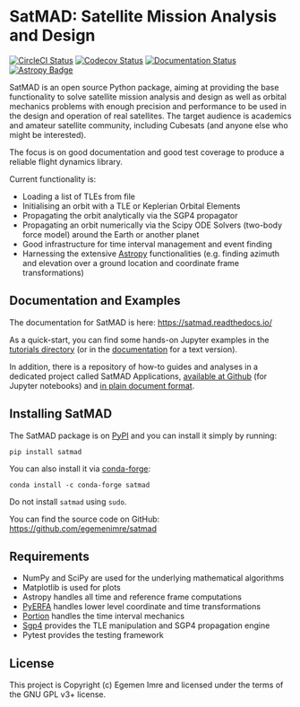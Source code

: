 # SatMAD: Satellite Mission Analysis and Design

[![CircleCI Status](https://img.shields.io/circleci/build/github/egemenimre/satmad/master?logo=circleci&label=CircleCI)](https://circleci.com/gh/egemenimre/satmad)
[![Codecov Status](https://codecov.io/gh/egemenimre/satmad/branch/master/graph/badge.svg)](https://codecov.io/gh/egemenimre/satmad)
[![Documentation Status](https://readthedocs.org/projects/satmad/badge/?version=latest)](https://satmad.readthedocs.io/en/latest/?badge=latest)
[![Astropy Badge](http://img.shields.io/badge/powered%20by-AstroPy-orange.svg?style=flat-square)](http://www.astropy.org/)

SatMAD is an open source Python package, aiming at providing the base functionality to solve satellite mission analysis and design as well as orbital mechanics problems with enough precision and performance to be used in the design and operation of real satellites. The target audience is academics and amateur satellite community, including Cubesats (and anyone else who might be interested).

The focus is on good documentation and good test coverage to produce a reliable flight dynamics library.

Current functionality is:

-   Loading a list of TLEs from file
-   Initialising an orbit with a TLE or Keplerian Orbital Elements
-   Propagating the orbit analytically via the SGP4 propagator
-   Propagating an orbit numerically via the Scipy ODE Solvers (two-body force model) around the Earth or another planet
-   Good infrastructure for time interval management and event finding
-   Harnessing the extensive [Astropy](http://www.astropy.org) functionalities
    (e.g. finding azimuth and elevation over a ground location and coordinate frame
    transformations)

## Documentation and Examples

The documentation for SatMAD is here: <https://satmad.readthedocs.io/>

As a quick-start, you can find some hands-on Jupyter examples in the [tutorials directory](https://github.com/egemenimre/satmad/tree/master/docs/tutorials) (or in the [documentation](https://satmad.readthedocs.io/en/latest/tutorials.html) for a text version).

In addition, there is a repository of how-to guides and analyses in a dedicated project called SatMAD Applications,
[available at Github](https://github.com/egemenimre/satmad_applications) (for Jupyter notebooks) and [in plain document format](https://satmad-applications.readthedocs.io/).


## Installing SatMAD

The SatMAD package is on [PyPI](https://pypi.org/project/satmad/) and you can install it simply by running:

    pip install satmad

You can also install it via [conda-forge](https://github.com/conda-forge/satmad-feedstock):

    conda install -c conda-forge satmad

Do not install `satmad` using `sudo`.

You can find the source code on GitHub: <https://github.com/egemenimre/satmad>


## Requirements

-   NumPy and SciPy are used for the underlying mathematical algorithms
-   Matplotlib is used for plots
-   Astropy handles all time and reference frame computations
-   [PyERFA](https://github.com/liberfa/pyerfa) handles lower level coordinate and time transformations
-   [Portion](https://github.com/AlexandreDecan/portion) handles the time interval mechanics
-   [Sgp4](https://pypi.org/project/sgp4) provides the TLE manipulation and SGP4 propagation engine
-   Pytest provides the testing framework


## License

This project is Copyright (c) Egemen Imre and licensed under the terms of the GNU GPL v3+ license.



